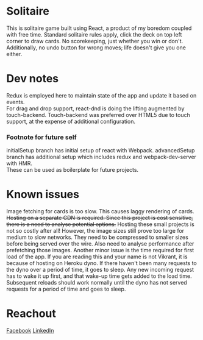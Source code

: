 # Solitaire
This is solitaire game built using React, a product of my boredom coupled with free time.
Standard solitaire rules apply, click the deck on top left corner to draw cards. No scorekeeping, just whether you win or don't. Additionally, no undo button for wrong moves; life doesn't give you one either.

# Dev notes
Redux is employed here to maintain state of the app and update it based on events.  
For drag and drop support, react-dnd is doing the lifting augmented by touch-backend. Touch-backend was preferred over HTML5 due to touch support, at the expense of additional configuration.

### Footnote for future self
initialSetup branch has initial setup of react with Webpack. advancedSetup branch has additional setup which includes redux and webpack-dev-server with HMR.  
These can be used as boilerplate for future projects.

# Known issues
Image fetching for cards is too slow. This causes laggy rendering of cards. ~~Hosting on a separate CDN is required. Since this project is cost sensitive, there is a need to analyse potential options.~~ Hosting these small projects is not so costly after all!
However, the image sizes still prove too large for medium to slow networks. They need to be compressed to smaller sizes before being served over the wire. Also need to analyse performance after prefetching those images.
Another minor issue is the time required for first load of the app. If you are reading this and your name is not Vikrant, it is because of hosting on Heroku dyno. If there haven't been many requests to the dyno over a period of time, it goes to sleep. Any new incoming request has to wake it up first, and that wake-up time gets added to the load time. Subsequent reloads should work normally until the dyno has not served requests for a period of time and goes to sleep.

# Reachout
[Facebook](https://www.facebook.com/vikrantsingh.thakur.14)
[LinkedIn](https://www.linkedin.com/in/vikrantsingh-thakur-7b855285/)
